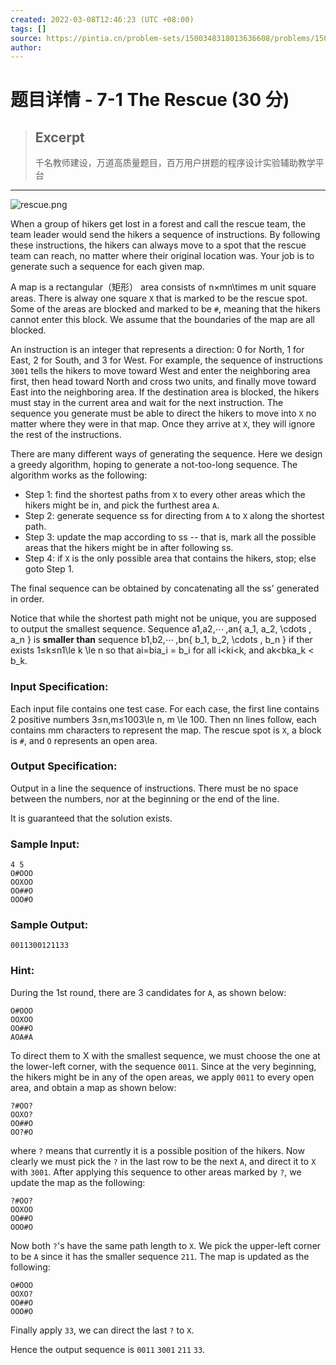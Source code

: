 ```yaml
---
created: 2022-03-08T12:46:23 (UTC +08:00)
tags: []
source: https://pintia.cn/problem-sets/1500348318013636608/problems/1500348383269396480
author: 
---
```


# 题目详情 - 7-1 The Rescue (30 分)

> ## Excerpt
> 千名教师建设，万道高质量题目，百万用户拼题的程序设计实验辅助教学平台

---
![rescue.png](https://images.ptausercontent.com/cc812835-9801-422b-9a4a-1c6848d26a77.png)

When a group of hikers get lost in a forest and call the rescue team, the team leader would send the hikers a sequence of instructions. By following these instructions, the hikers can always move to a spot that the rescue team can reach, no matter where their original location was. Your job is to generate such a sequence for each given map.

A map is a rectangular（矩形） area consists of n×mn\\times m unit square areas. There is alway one square `X` that is marked to be the rescue spot. Some of the areas are blocked and marked to be `#`, meaning that the hikers cannot enter this block. We assume that the boundaries of the map are all blocked.

An instruction is an integer that represents a direction: 0 for North, 1 for East, 2 for South, and 3 for West. For example, the sequence of instructions `3001` tells the hikers to move toward West and enter the neighboring area first, then head toward North and cross two units, and finally move toward East into the neighboring area. If the destination area is blocked, the hikers must stay in the current area and wait for the next instruction. The sequence you generate must be able to direct the hikers to move into `X` no matter where they were in that map. Once they arrive at `X`, they will ignore the rest of the instructions.

There are many different ways of generating the sequence. Here we design a greedy algorithm, hoping to generate a not-too-long sequence. The algorithm works as the following:

-   Step 1: find the shortest paths from `X` to every other areas which the hikers might be in, and pick the furthest area `A`.
-   Step 2: generate sequence ss for directing from `A` to `X` along the shortest path.
-   Step 3: update the map according to ss -- that is, mark all the possible areas that the hikers might be in after following ss.
-   Step 4: if `X` is the only possible area that contains the hikers, stop; else goto Step 1.

The final sequence can be obtained by concatenating all the ss' generated in order.

Notice that while the shortest path might not be unique, you are supposed to output the smallest sequence. Sequence a1,a2,⋯ ,an{ a\_1, a\_2, \\cdots , a\_n } is **smaller than** sequence b1,b2,⋯ ,bn{ b\_1, b\_2, \\cdots , b\_n } if ther exists 1≤k≤n1\\le k \\le n so that ai\=bia\_i = b\_i for all i<ki<k, and ak<bka\_k < b\_k.

### Input Specification:

Each input file contains one test case. For each case, the first line contains 2 positive numbers 3≤n,m≤1003\\le n, m \\le 100. Then nn lines follow, each contains mm characters to represent the map. The rescue spot is `X`, a block is `#`, and `O` represents an open area.

### Output Specification:

Output in a line the sequence of instructions. There must be no space between the numbers, nor at the beginning or the end of the line.

It is guaranteed that the solution exists.

### Sample Input:

```
4 5
O#OOO
OOXOO
OO##O
OOO#O
```

### Sample Output:

```
0011300121133
```

### Hint:

During the 1st round, there are 3 candidates for `A`, as shown below:

```
O#OOO
OOXOO
OO##O
AOA#A
```

To direct them to X with the smallest sequence, we must choose the one at the lower-left corner, with the sequence `0011`. Since at the very beginning, the hikers might be in any of the open areas, we apply `0011` to every open area, and obtain a map as shown below:

```
?#OO?
OOXO?
OO##O
OO?#O
```

where `?` means that currently it is a possible position of the hikers. Now clearly we must pick the `?` in the last row to be the next `A`, and direct it to `X` with `3001`. After applying this sequence to other areas marked by `?`, we update the map as the following:

```
?#OO?
OOXOO
OO##O
OOO#O
```

Now both `?`'s have the same path length to `X`. We pick the upper-left corner to be `A` since it has the smaller sequence `211`. The map is updated as the following:

```
O#OOO
OOXO?
OO##O
OOO#O
```

Finally apply `33`, we can direct the last `?` to `X`.

Hence the output sequence is `0011` `3001` `211` `33`.
